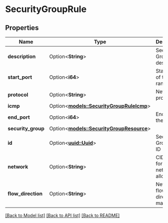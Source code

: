 # SecurityGroupRule

## Properties

Name | Type | Description | Notes
------------ | ------------- | ------------- | -------------
**description** | Option<**String**> | Security Group rule description | [optional]
**start_port** | Option<**i64**> | Start port of the range | [optional]
**protocol** | Option<**String**> | Network protocol | [optional]
**icmp** | Option<[**models::SecurityGroupRuleIcmp**](security_group_rule_icmp.md)> |  | [optional]
**end_port** | Option<**i64**> | End port of the range | [optional]
**security_group** | Option<[**models::SecurityGroupResource**](security-group-resource.md)> |  | [optional]
**id** | Option<[**uuid::Uuid**](uuid::Uuid.md)> | Security Group rule ID | [optional][readonly]
**network** | Option<**String**> | CIDR-formatted network allowed | [optional]
**flow_direction** | Option<**String**> | Network flow direction to match | [optional]

[[Back to Model list]](../README.md#documentation-for-models) [[Back to API list]](../README.md#documentation-for-api-endpoints) [[Back to README]](../README.md)


